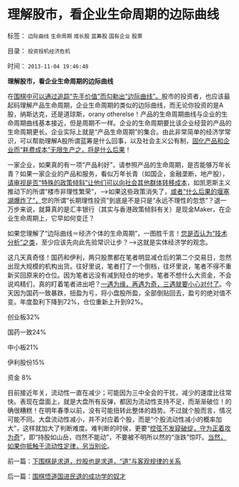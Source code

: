 # 理解股市，看企业生命周期的边际曲线

标签： `边际曲线` `生命周期` `成长股` `蓝筹股` `国有企业` `股票` 

目录： `投资投机经济危机`

时间： `2013-11-04 19:46:48`

**理解股市，看企业生命周期的边际曲线**

在[围棋中可以通过追踪“先手价值”而勾勒出“边际曲线”。](../../../2013/11/2/围棋悟道经济学的金钥匙，熟悉边际的曲线.md)股市的投资者，也应该最起码理解产品生命周期，企业生命周期的类似的边际曲线，而无论你投资的是A股，纳斯达克，还是道琼斯，orany otherelse！产品的生命周期曲线与企业的生命周期曲线基本接近，但是周期不一样。企业的生命周期要比该企业经营的产品的生命周期更长。企业实际上就是“产品生命周期”的集合。由此非常简单的经济学常识，可以帮助理解A股所谓蓝筹是什么回事，以及社会主义公有制，[固化产品和企业而“耗费成本”无限生产之，将是什么后果](../../../2009/12/28/追赶美国，或让中国越来越落后.md)！

一家企业，如果真的有一项“产品利好”，请参照产品的生命周期，是否能够万年长青？如果一家企业的产品和服务，看似万年长青（如国企，金融垄断，地产股），[请审视是否“特殊的政策倾斜”让他们可以向社会其他群体转移成本](../../../2007/9/19/银行地产在股市里是一根草上的蚱猛.md)，如凯恩斯主义推动下的所谓“楼市非理性繁荣”，——>如果这些政策消失了，[或者“什么后果的堰塞湖爆炸了”，](../../../2013/4/10/“得过且过，那管日后洪水滔天”是中国社会的共识；.md)您的所谓“长期理性投资”到底是不是只是“永远不理性的忽悠”？退一万步来说，就算真的是汇丰银行（其实与香港政策倾斜有关）是现金Maker，在企业生命周期上，它早如何变迁？

如果您理解了“边际曲线＝经济个体的生命周期”，一图胜千言！[您是否认为“技术分析”之类](../../../2012/1/7/“选择命运盒子的技术”和“打破命运盒子的科学”.md)，至少应该先向此先验常识让步？——>这就是实体经济学的观念。[](http://photo.blog.sina.com.cn/showpic.html#blogid=5563a64d0102eetf&url=http://album.sina.com.cn/pic/001yX18Ngy6DXGtJ9ppb3)

这几天真奇怪！国药和伊利，两只股票都在笔者明显减仓后的第二个交易日，忽然出现大规模的机构出货。往好里说，笔者打了一个倒档，往坏里说，笔者不得不重新买回原来的仓位。因为笔者远没有减到轻仓的地步。笔者不想什么大资金，不会说鸡精们，真的盯着笔者进出吧？[一遇为缘，再遇为奇，三遇就要小心对付了](../../../2013/10/31/从伊利股市重挫，深入理解A股的投资规律，机构化和散户市，及诚信缺失.md)。今天因为国药一致暴跌，扭盈为亏，将小盘股所盈，全部倒贴回去，盈亏的绝对值不变。年度盈利下降到72%，仓位重新上升到92%。

创业板32%

国药一致24%

中小板21%

伊利股份15%

资金 8%

目前接近年关，流动性一直在减少；可能因为三中全会的干扰，减少的速度比往常快。表现在盘面上，就是大盘所有反弹，都因为流动性支持不足，而渐渐破位！的确很糟糕！在明年春季以前，没有可能扭转此整体的趋势。不过就个股而言，情况可能不同。大盘流动性减小，并不对应着个股，而是“个股流动性减小的概率加大”，这样就加大了判断难度。难判断的时侯，更要“[控弦不发窥破绽，守为正着攻为奇](../../../2013/10/20/围棋打劫中的经济学，及战略，及战术.md)”，即“持股如山岳，岿然不能动”，不要被不明所以然的“涨跌”惊吓。[当然，如果你抵触于流动性定律，另当别论](../../../2013/10/31/“流动性守恒”即流动性定律的“微分，snapshot”和股市的测不准.md)。



前一篇：[下围棋是求道，炒股也是求道，“道”与客观规律的关系](../../../2013/11/4/下围棋是求道，炒股也是求道，“道”与客观规律的关系.md)

后一篇：[围棋悟道国进民退的成功学的奴才](../../../2013/11/5/围棋悟道国进民退的成功学的奴才.md)